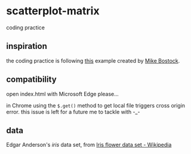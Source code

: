 # scatterplot-matrix
coding practice

## inspiration

the coding practice is following [this](http://mbostock.github.io/d3/talk/20111116/iris-splom.html) example created by [Mike Bostock](https://bost.ocks.org/mike/).

## compatibility
open index.html with Microsoft Edge please...

in Chrome using the `$.get()` method to get local file triggers cross origin error. 
this issue is left for a future me to tackle with -_-

## data
Edgar Anderson's *iris* data set, from [Iris flower data set - Wikipedia](https://en.wikipedia.org/wiki/Iris_flower_data_set)